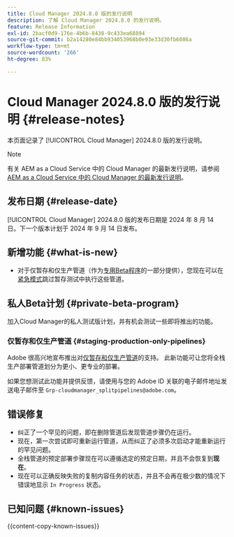 ```yaml
---
title: Cloud Manager 2024.8.0 版的发行说明
description: 了解 Cloud Manager 2024.8.0 的发行说明。
feature: Release Information
exl-id: 2bacf0d9-176e-4b6b-8438-9c433ea68894
source-git-commit: b2a14280e84bb934053968b0e93e33d30fb6086a
workflow-type: tm+mt
source-wordcount: '266'
ht-degree: 83%

---
```


# Cloud Manager 2024.8.0 版的发行说明 {#release-notes}

本页面记录了 [!UICONTROL Cloud Manager] 2024.8.0 版的发行说明。

>[!NOTE]
>
>有关 AEM as a Cloud Service 中的 Cloud Manager 的最新发行说明，请参阅 [AEM as a Cloud Service 中的 Cloud Manager 的最新发行说明](https://experienceleague.adobe.com/zh-hans/docs/experience-manager-cloud-service/content/release-notes/cloud-manager/current)。

## 发布日期 {#release-date}

[!UICONTROL Cloud Manager] 2024.8.0 版的发布日期是 2024 年 8 月 14 日。下一个版本计划于 2024 年 9 月 14 日发布。

## 新增功能 {#what-is-new}

* 对于仅暂存和仅生产管道（作为[专用Beta程序](#staging-production-only-pipelines)的一部分提供），您现在可以在[紧急模式](/help/using/stage-prod-only.md#emergency-mode)跳过暂存测试中执行这些管道。

## 私人Beta计划 {#private-beta-program}

加入Cloud Manager的私人测试版计划，并有机会测试一些即将推出的功能。

### 仅暂存和仅生产管道 {#staging-production-only-pipelines}

Adobe 很高兴地宣布推出对[仅暂存和仅生产管道](/help/using/stage-prod-only.md)的支持。 此新功能可让您将全栈生产部署管道划分为更小、更专业的部署。

如果您想测试此功能并提供反馈，请使用与您的 Adobe ID 关联的电子邮件地址发送电子邮件至 `Grp-cloudmanager_splitpipelines@adobe.com`。

## 错误修复

* 纠正了一个罕见的问题，即在删除管道后发现管道步骤仍在运行。
* 现在，第一次尝试即可重新运行管道，从而纠正了必须多次启动才能重新运行的罕见问题。
* 全栈管道的预定部署步骤现在可以遵循选定的预定日期，并且不会恢复到&#x200B;**现在**。
* 现在可以正确反映失败的复制内容任务的状态，并且不会再在极少数的情况下错误地显示 `In Progress` 状态。

## 已知问题 {#known-issues}

{{content-copy-known-issues}}
